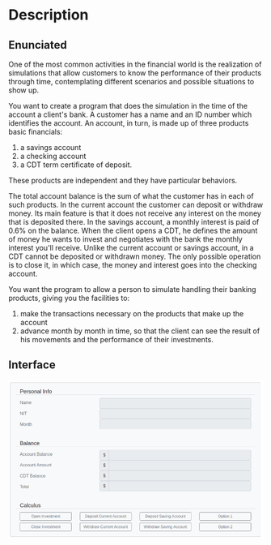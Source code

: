# Description

## Enunciated

One of the most common activities in the financial world is the realization of
simulations that allow customers to know the performance of their products
through time, contemplating different scenarios and possible situations
to show up.

You want to create a program that does the simulation in the time of the account
a client's bank.
A customer has a name and an ID number which identifies the account.
An account, in turn, is made up of three products
basic financials: 

1. a savings account
2. a checking account
3. a CDT term certificate of deposit.

These products are independent and they have particular behaviors.

The total account balance is the sum of what the customer has in each
of such products. In the current account the customer can deposit or withdraw
money.
Its main feature is that it does not receive any interest on the money that
is deposited there. In the savings account, a monthly interest is paid
of 0.6% on the balance.
When the client opens a CDT, he defines the amount of money he wants to invest
and negotiates with the bank the monthly interest you'll receive. Unlike the
current account or savings account, in a CDT cannot be deposited or withdrawn
money. The only possible operation is to close it, in which case, the money and
interest goes into the checking account.

You want the program to allow a person to simulate handling their
banking products, giving you the facilities to: 

1. make the transactions necessary on the products that make up the account
2. advance month by month in time, so that the client can see the result
 of his movements and the performance of their investments.

## Interface

<p align="center">
    <img src="docs/Interface.png" alt="Interface" />
</p>